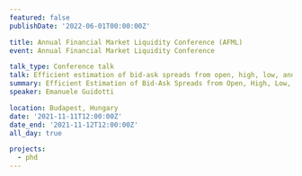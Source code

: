 ```yaml
---
featured: false
publishDate: '2022-06-01T00:00:00Z'

title: Annual Financial Market Liquidity Conference (AFML)
event: Annual Financial Market Liquidity Conference

talk_type: Conference talk
talk: Efficient estimation of bid-ask spreads from open, high, low, and close prices
summary: Efficient Estimation of Bid-Ask Spreads from Open, High, Low, and Close Prices
speaker: Emanuele Guidotti

location: Budapest, Hungary
date: '2021-11-11T12:00:00Z'
date_end: '2021-11-12T12:00:00Z'
all_day: true

projects:
  - phd
---
```

